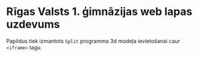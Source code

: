 # Rīgas Valsts 1. ģimnāzijas web lapas uzdevums

Papildus tiek izmantots `Split` programma 3d modeļa ievietošanai caur `<iframe>` tagu.
